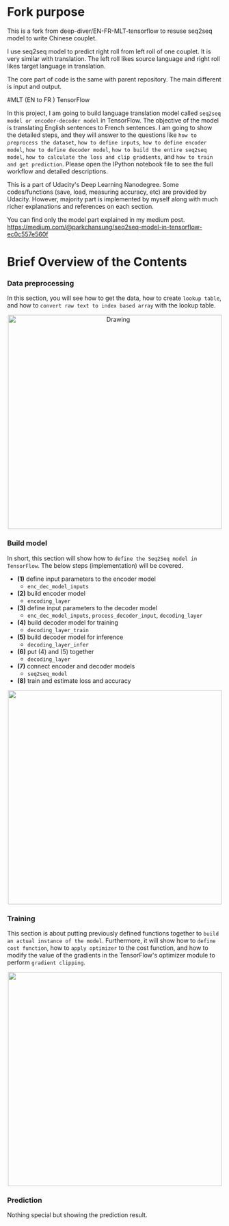 # Fork purpose
This is a fork from deep-diver/EN-FR-MLT-tensorflow to resuse seq2seq model to write Chinese couplet.

I use seq2seq model to predict right roll from left roll of one couplet. It is very similar with translation. The left roll likes source language and right roll likes target language in translation.

The core part of code is the same with parent repository. The main different is input and output. 

#MLT (EN to FR ) TensorFlow

In this project, I am going to build language translation model called `seq2seq model or encoder-decoder model` in TensorFlow. The objective of the model is translating English sentences to French sentences. I am going to show the detailed steps, and they will answer to the questions like `how to preprocess the dataset`, `how to define inputs`, `how to define encoder model`, `how to define decoder model`, `how to build the entire seq2seq model`, `how to calculate the loss and clip gradients`, and `how to train and get prediction`. Please open the IPython notebook file to see the full workflow and detailed descriptions.

This is a part of Udacity's Deep Learning Nanodegree. Some codes/functions (save, load, measuring accuracy, etc) are provided by Udacity. However, majority part is implemented by myself along with much richer explanations and references on each section.

You can find only the model part explained in my medium post. https://medium.com/@parkchansung/seq2seq-model-in-tensorflow-ec0c557e560f

# Brief Overview of the Contents
### Data preprocessing
In this section, you will see how to get the data, how to create `lookup table`, and how to `convert raw text to index based array` with the lookup table.

<div style="text-align:center;">
  <img src='./conversion.png' alt='Drawing' width='500px'>
</div>

### Build model
In short, this section will show how to `define the Seq2Seq model in TensorFlow`. The below steps (implementation) will be covered.
- __(1)__ define input parameters to the encoder model
  - `enc_dec_model_inputs`
- __(2)__ build encoder model
  - `encoding_layer`
- __(3)__ define input parameters to the decoder model
  - `enc_dec_model_inputs`, `process_decoder_input`, `decoding_layer`
- __(4)__ build decoder model for training
  - `decoding_layer_train`
- __(5)__ build decoder model for inference
  - `decoding_layer_infer`
- __(6)__ put (4) and (5) together
  - `decoding_layer`
- __(7)__ connect encoder and decoder models
  - `seq2seq_model`
- __(8)__ train and estimate loss and accuracy

<div style="text-align:center;">
  <img src="./decoder_shift.png" style="width:500px;"/>
</div>

### Training
This section is about putting previously defined functions together to `build an actual instance of the model`. Furthermore, it will show how to `define cost function`, how to `apply optimizer` to the cost function, and how to modify the value of the gradients in the TensorFlow's optimizer module to perform `gradient clipping`.

<div style="text-align:center;">
  <img src="./gradient_clipping.PNG" style="width:500px;"/>
</div>

### Prediction
Nothing special but showing the prediction result.

